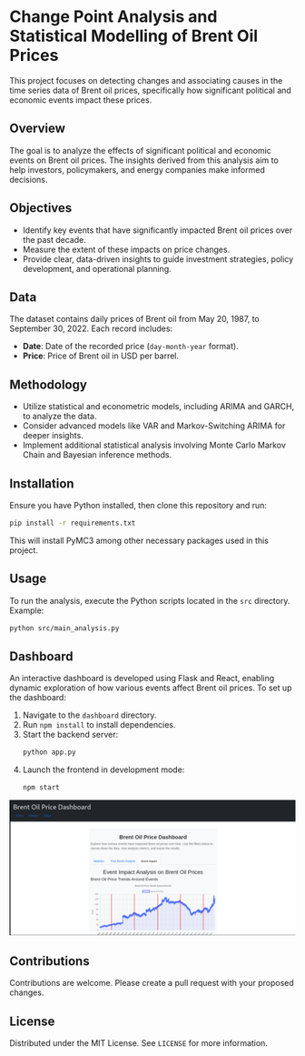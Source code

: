 # Change Point Analysis and Statistical Modelling of Brent Oil Prices

This project focuses on detecting changes and associating causes in the time series data of Brent oil prices, specifically how significant political and economic events impact these prices.

## Overview

The goal is to analyze the effects of significant political and economic events on Brent oil prices. The insights derived from this analysis aim to help investors, policymakers, and energy companies make informed decisions.

## Objectives

- Identify key events that have significantly impacted Brent oil prices over the past decade.
- Measure the extent of these impacts on price changes.
- Provide clear, data-driven insights to guide investment strategies, policy development, and operational planning.

## Data

The dataset contains daily prices of Brent oil from May 20, 1987, to September 30, 2022. Each record includes:
- **Date**: Date of the recorded price (`day-month-year` format).
- **Price**: Price of Brent oil in USD per barrel.

## Methodology

- Utilize statistical and econometric models, including ARIMA and GARCH, to analyze the data.
- Consider advanced models like VAR and Markov-Switching ARIMA for deeper insights.
- Implement additional statistical analysis involving Monte Carlo Markov Chain and Bayesian inference methods.

## Installation

Ensure you have Python installed, then clone this repository and run:

```bash
pip install -r requirements.txt
```

This will install PyMC3 among other necessary packages used in this project.

## Usage

To run the analysis, execute the Python scripts located in the `src` directory. Example:

```bash
python src/main_analysis.py
```

## Dashboard

An interactive dashboard is developed using Flask and React, enabling dynamic exploration of how various events affect Brent oil prices. To set up the dashboard:

1. Navigate to the `dashboard` directory.
2. Run `npm install` to install dependencies.
3. Start the backend server:
   ```bash
   python app.py
   ```
4. Launch the frontend in development mode:
   ```bash
   npm start
   ```
![Dashboard](/dashboard/dashboard.png)

## Contributions

Contributions are welcome. Please create a pull request with your proposed changes.

## License

Distributed under the MIT License. See `LICENSE` for more information.
